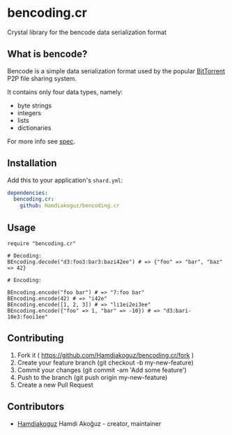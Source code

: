 # bencoding.cr

Crystal library for the bencode data serialization format


What is bencode?
----------------

Bencode is a simple data serialization format used by the popular
[BitTorrent](http://bittorrent.org/) P2P file sharing system.

It contains only four data types, namely:

- byte strings
- integers
- lists
- dictionaries

For more info see [spec](http://www.bittorrent.org/beps/bep_0003.html#bencoding).


## Installation


Add this to your application's `shard.yml`:

```yaml
dependencies:
  bencoding.cr:
    github: Hamdiakoguz/bencoding.cr
```


## Usage


```crystal
require "bencoding.cr"

# Decoding:
BEncoding.decode("d3:foo3:bar3:bazi42ee") # => {"foo" => "bar", "baz" => 42}

# Encoding:

BEncoding.encode("foo bar") # => "7:foo bar"
BEncoding.encode(42) # => "i42e"
BEncoding.encode([1, 2, 3]) # => "li1ei2ei3ee"
BEncoding.encode({"foo" => 1, "bar" => -10}) # => "d3:bari-10e3:fooi1ee"
```


## Contributing

1. Fork it ( https://github.com/Hamdiakoguz/bencoding.cr/fork )
2. Create your feature branch (git checkout -b my-new-feature)
3. Commit your changes (git commit -am 'Add some feature')
4. Push to the branch (git push origin my-new-feature)
5. Create a new Pull Request

## Contributors

- [Hamdiakoguz](https://github.com/Hamdiakoguz) Hamdi Akoğuz - creator, maintainer
